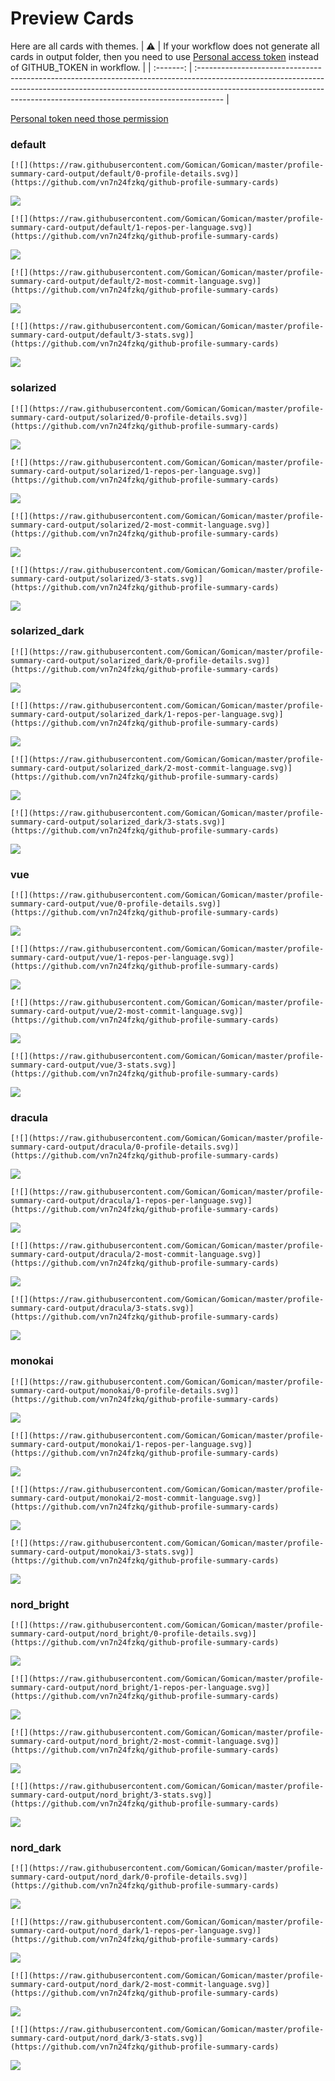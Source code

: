 
# Preview Cards

Here are all cards with themes.
| :warning: | If your workflow does not generate all cards in output folder, then you need to use [Personal access token](https://docs.github.com/en/actions/configuring-and-managing-workflows/creating-and-storing-encrypted-secrets) instead of GITHUB_TOKEN in workflow. |
| :-------: | :------------------------------------------------------------------------------------------------------------------------------------------------------------------------------------------------------------------------------------------------ |

[Personal token need those permission](https://github.com/vn7n24fzkq/github-profile-summary-cards/wiki/Personal-access-token-permissions)


### default


```
[![](https://raw.githubusercontent.com/Gomican/Gomican/master/profile-summary-card-output/default/0-profile-details.svg)](https://github.com/vn7n24fzkq/github-profile-summary-cards)
```
![](https://raw.githubusercontent.com/Gomican/Gomican/master/profile-summary-card-output/default/0-profile-details.svg)


```
[![](https://raw.githubusercontent.com/Gomican/Gomican/master/profile-summary-card-output/default/1-repos-per-language.svg)](https://github.com/vn7n24fzkq/github-profile-summary-cards)
```
![](https://raw.githubusercontent.com/Gomican/Gomican/master/profile-summary-card-output/default/1-repos-per-language.svg)


```
[![](https://raw.githubusercontent.com/Gomican/Gomican/master/profile-summary-card-output/default/2-most-commit-language.svg)](https://github.com/vn7n24fzkq/github-profile-summary-cards)
```
![](https://raw.githubusercontent.com/Gomican/Gomican/master/profile-summary-card-output/default/2-most-commit-language.svg)


```
[![](https://raw.githubusercontent.com/Gomican/Gomican/master/profile-summary-card-output/default/3-stats.svg)](https://github.com/vn7n24fzkq/github-profile-summary-cards)
```
![](https://raw.githubusercontent.com/Gomican/Gomican/master/profile-summary-card-output/default/3-stats.svg)


### solarized


```
[![](https://raw.githubusercontent.com/Gomican/Gomican/master/profile-summary-card-output/solarized/0-profile-details.svg)](https://github.com/vn7n24fzkq/github-profile-summary-cards)
```
![](https://raw.githubusercontent.com/Gomican/Gomican/master/profile-summary-card-output/solarized/0-profile-details.svg)


```
[![](https://raw.githubusercontent.com/Gomican/Gomican/master/profile-summary-card-output/solarized/1-repos-per-language.svg)](https://github.com/vn7n24fzkq/github-profile-summary-cards)
```
![](https://raw.githubusercontent.com/Gomican/Gomican/master/profile-summary-card-output/solarized/1-repos-per-language.svg)


```
[![](https://raw.githubusercontent.com/Gomican/Gomican/master/profile-summary-card-output/solarized/2-most-commit-language.svg)](https://github.com/vn7n24fzkq/github-profile-summary-cards)
```
![](https://raw.githubusercontent.com/Gomican/Gomican/master/profile-summary-card-output/solarized/2-most-commit-language.svg)


```
[![](https://raw.githubusercontent.com/Gomican/Gomican/master/profile-summary-card-output/solarized/3-stats.svg)](https://github.com/vn7n24fzkq/github-profile-summary-cards)
```
![](https://raw.githubusercontent.com/Gomican/Gomican/master/profile-summary-card-output/solarized/3-stats.svg)


### solarized_dark


```
[![](https://raw.githubusercontent.com/Gomican/Gomican/master/profile-summary-card-output/solarized_dark/0-profile-details.svg)](https://github.com/vn7n24fzkq/github-profile-summary-cards)
```
![](https://raw.githubusercontent.com/Gomican/Gomican/master/profile-summary-card-output/solarized_dark/0-profile-details.svg)


```
[![](https://raw.githubusercontent.com/Gomican/Gomican/master/profile-summary-card-output/solarized_dark/1-repos-per-language.svg)](https://github.com/vn7n24fzkq/github-profile-summary-cards)
```
![](https://raw.githubusercontent.com/Gomican/Gomican/master/profile-summary-card-output/solarized_dark/1-repos-per-language.svg)


```
[![](https://raw.githubusercontent.com/Gomican/Gomican/master/profile-summary-card-output/solarized_dark/2-most-commit-language.svg)](https://github.com/vn7n24fzkq/github-profile-summary-cards)
```
![](https://raw.githubusercontent.com/Gomican/Gomican/master/profile-summary-card-output/solarized_dark/2-most-commit-language.svg)


```
[![](https://raw.githubusercontent.com/Gomican/Gomican/master/profile-summary-card-output/solarized_dark/3-stats.svg)](https://github.com/vn7n24fzkq/github-profile-summary-cards)
```
![](https://raw.githubusercontent.com/Gomican/Gomican/master/profile-summary-card-output/solarized_dark/3-stats.svg)


### vue


```
[![](https://raw.githubusercontent.com/Gomican/Gomican/master/profile-summary-card-output/vue/0-profile-details.svg)](https://github.com/vn7n24fzkq/github-profile-summary-cards)
```
![](https://raw.githubusercontent.com/Gomican/Gomican/master/profile-summary-card-output/vue/0-profile-details.svg)


```
[![](https://raw.githubusercontent.com/Gomican/Gomican/master/profile-summary-card-output/vue/1-repos-per-language.svg)](https://github.com/vn7n24fzkq/github-profile-summary-cards)
```
![](https://raw.githubusercontent.com/Gomican/Gomican/master/profile-summary-card-output/vue/1-repos-per-language.svg)


```
[![](https://raw.githubusercontent.com/Gomican/Gomican/master/profile-summary-card-output/vue/2-most-commit-language.svg)](https://github.com/vn7n24fzkq/github-profile-summary-cards)
```
![](https://raw.githubusercontent.com/Gomican/Gomican/master/profile-summary-card-output/vue/2-most-commit-language.svg)


```
[![](https://raw.githubusercontent.com/Gomican/Gomican/master/profile-summary-card-output/vue/3-stats.svg)](https://github.com/vn7n24fzkq/github-profile-summary-cards)
```
![](https://raw.githubusercontent.com/Gomican/Gomican/master/profile-summary-card-output/vue/3-stats.svg)


### dracula


```
[![](https://raw.githubusercontent.com/Gomican/Gomican/master/profile-summary-card-output/dracula/0-profile-details.svg)](https://github.com/vn7n24fzkq/github-profile-summary-cards)
```
![](https://raw.githubusercontent.com/Gomican/Gomican/master/profile-summary-card-output/dracula/0-profile-details.svg)


```
[![](https://raw.githubusercontent.com/Gomican/Gomican/master/profile-summary-card-output/dracula/1-repos-per-language.svg)](https://github.com/vn7n24fzkq/github-profile-summary-cards)
```
![](https://raw.githubusercontent.com/Gomican/Gomican/master/profile-summary-card-output/dracula/1-repos-per-language.svg)


```
[![](https://raw.githubusercontent.com/Gomican/Gomican/master/profile-summary-card-output/dracula/2-most-commit-language.svg)](https://github.com/vn7n24fzkq/github-profile-summary-cards)
```
![](https://raw.githubusercontent.com/Gomican/Gomican/master/profile-summary-card-output/dracula/2-most-commit-language.svg)


```
[![](https://raw.githubusercontent.com/Gomican/Gomican/master/profile-summary-card-output/dracula/3-stats.svg)](https://github.com/vn7n24fzkq/github-profile-summary-cards)
```
![](https://raw.githubusercontent.com/Gomican/Gomican/master/profile-summary-card-output/dracula/3-stats.svg)


### monokai


```
[![](https://raw.githubusercontent.com/Gomican/Gomican/master/profile-summary-card-output/monokai/0-profile-details.svg)](https://github.com/vn7n24fzkq/github-profile-summary-cards)
```
![](https://raw.githubusercontent.com/Gomican/Gomican/master/profile-summary-card-output/monokai/0-profile-details.svg)


```
[![](https://raw.githubusercontent.com/Gomican/Gomican/master/profile-summary-card-output/monokai/1-repos-per-language.svg)](https://github.com/vn7n24fzkq/github-profile-summary-cards)
```
![](https://raw.githubusercontent.com/Gomican/Gomican/master/profile-summary-card-output/monokai/1-repos-per-language.svg)


```
[![](https://raw.githubusercontent.com/Gomican/Gomican/master/profile-summary-card-output/monokai/2-most-commit-language.svg)](https://github.com/vn7n24fzkq/github-profile-summary-cards)
```
![](https://raw.githubusercontent.com/Gomican/Gomican/master/profile-summary-card-output/monokai/2-most-commit-language.svg)


```
[![](https://raw.githubusercontent.com/Gomican/Gomican/master/profile-summary-card-output/monokai/3-stats.svg)](https://github.com/vn7n24fzkq/github-profile-summary-cards)
```
![](https://raw.githubusercontent.com/Gomican/Gomican/master/profile-summary-card-output/monokai/3-stats.svg)


### nord_bright


```
[![](https://raw.githubusercontent.com/Gomican/Gomican/master/profile-summary-card-output/nord_bright/0-profile-details.svg)](https://github.com/vn7n24fzkq/github-profile-summary-cards)
```
![](https://raw.githubusercontent.com/Gomican/Gomican/master/profile-summary-card-output/nord_bright/0-profile-details.svg)


```
[![](https://raw.githubusercontent.com/Gomican/Gomican/master/profile-summary-card-output/nord_bright/1-repos-per-language.svg)](https://github.com/vn7n24fzkq/github-profile-summary-cards)
```
![](https://raw.githubusercontent.com/Gomican/Gomican/master/profile-summary-card-output/nord_bright/1-repos-per-language.svg)


```
[![](https://raw.githubusercontent.com/Gomican/Gomican/master/profile-summary-card-output/nord_bright/2-most-commit-language.svg)](https://github.com/vn7n24fzkq/github-profile-summary-cards)
```
![](https://raw.githubusercontent.com/Gomican/Gomican/master/profile-summary-card-output/nord_bright/2-most-commit-language.svg)


```
[![](https://raw.githubusercontent.com/Gomican/Gomican/master/profile-summary-card-output/nord_bright/3-stats.svg)](https://github.com/vn7n24fzkq/github-profile-summary-cards)
```
![](https://raw.githubusercontent.com/Gomican/Gomican/master/profile-summary-card-output/nord_bright/3-stats.svg)


### nord_dark


```
[![](https://raw.githubusercontent.com/Gomican/Gomican/master/profile-summary-card-output/nord_dark/0-profile-details.svg)](https://github.com/vn7n24fzkq/github-profile-summary-cards)
```
![](https://raw.githubusercontent.com/Gomican/Gomican/master/profile-summary-card-output/nord_dark/0-profile-details.svg)


```
[![](https://raw.githubusercontent.com/Gomican/Gomican/master/profile-summary-card-output/nord_dark/1-repos-per-language.svg)](https://github.com/vn7n24fzkq/github-profile-summary-cards)
```
![](https://raw.githubusercontent.com/Gomican/Gomican/master/profile-summary-card-output/nord_dark/1-repos-per-language.svg)


```
[![](https://raw.githubusercontent.com/Gomican/Gomican/master/profile-summary-card-output/nord_dark/2-most-commit-language.svg)](https://github.com/vn7n24fzkq/github-profile-summary-cards)
```
![](https://raw.githubusercontent.com/Gomican/Gomican/master/profile-summary-card-output/nord_dark/2-most-commit-language.svg)


```
[![](https://raw.githubusercontent.com/Gomican/Gomican/master/profile-summary-card-output/nord_dark/3-stats.svg)](https://github.com/vn7n24fzkq/github-profile-summary-cards)
```
![](https://raw.githubusercontent.com/Gomican/Gomican/master/profile-summary-card-output/nord_dark/3-stats.svg)

